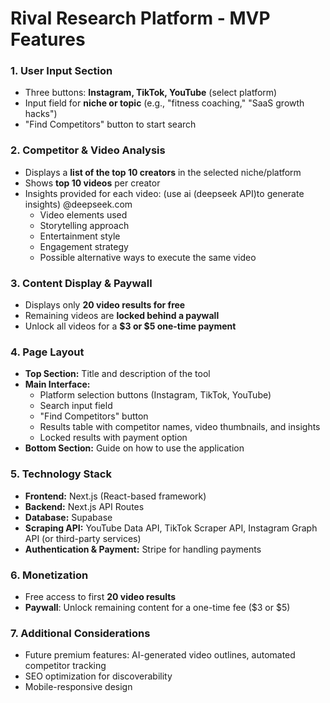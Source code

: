 # Rival Research Platform - MVP Features

### **1. User Input Section**

- Three buttons: **Instagram, TikTok, YouTube** (select platform)
- Input field for **niche or topic** (e.g., "fitness coaching," "SaaS growth hacks")
- "Find Competitors" button to start search

### **2. Competitor & Video Analysis**

- Displays a **list of the top 10 creators** in the selected niche/platform
- Shows **top 10 videos** per creator
- Insights provided for each video: (use ai (deepseek API)to generate insights) @deepseek.com
  - Video elements used
  - Storytelling approach
  - Entertainment style
  - Engagement strategy
  - Possible alternative ways to execute the same video

### **3. Content Display & Paywall**

- Displays only **20 video results for free**
- Remaining videos are **locked behind a paywall**
- Unlock all videos for a **$3 or $5 one-time payment**

### **4. Page Layout**

- **Top Section:** Title and description of the tool
- **Main Interface:**
  - Platform selection buttons (Instagram, TikTok, YouTube)
  - Search input field
  - "Find Competitors" button
  - Results table with competitor names, video thumbnails, and insights
  - Locked results with payment option
- **Bottom Section:** Guide on how to use the application

### **5. Technology Stack**

- **Frontend:** Next.js (React-based framework)
- **Backend:** Next.js API Routes
- **Database:** Supabase
- **Scraping API:** YouTube Data API, TikTok Scraper API, Instagram Graph API (or third-party services)
- **Authentication & Payment:** Stripe for handling payments

### **6. Monetization**

- Free access to first **20 video results**
- **Paywall**: Unlock remaining content for a one-time fee ($3 or $5)

### **7. Additional Considerations**

- Future premium features: AI-generated video outlines, automated competitor tracking
- SEO optimization for discoverability
- Mobile-responsive design

